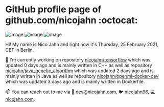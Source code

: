# GitHub profile page of <!-- github -->github.com/nicojahn<!-- github --> :octocat:

![image](https://img.shields.io/badge/in%20progress%20since-aug.%201996-blue?style=flat) ![image](https://img.shields.io/badge/runs%20on-caffeine-brown?style=flat&logo=buy-me-a-coffee&logoColor=brown) ![image](https://img.shields.io/badge/homepage-blank-white?style=flat&?link=https://nicojahn.com&link=https://nicojahn.com)

Hi! My name is <!-- name -->Nico Jahn<!-- name --> and right now it's <!-- date -->Thursday, 25 February 2021, CET<!-- date --> in <!-- city -->Berlin<!-- city -->.

🔭 I'm currently working on <!-- projects -->repository [nicojahn/tensorflow](https://github.com/nicojahn/tensorflow) which was updated 0 days ago and is mainly written in C++ as well as repository [nicojahn/java_genetic_algorithm](https://github.com/nicojahn/java_genetic_algorithm) which was updated 2 days ago and is mainly written in Java as well as repository [nicojahn/openml-docker-dev](https://github.com/nicojahn/openml-docker-dev) which was updated 3 days ago and is mainly written in Dockerfile<!-- projects -->.

📫 You can reach out to me via <!-- contact -->:email: dev@nicojahn.com, :bird: [nicojahn96](https://twitter.com/nicojahn96), :computer: [nicojahn.com](https://nicojahn.com)<!-- contact -->.
